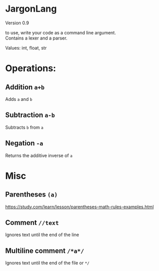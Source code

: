 # JargonLang
Version 0.9

to use, write your code as a command line argument.\
Contains a lexer and a parser.

Values: int, float, str
# Operations: 
## Addition `a+b`
Adds `a` and `b`
## Subtraction `a-b`
Subtracts `b` from `a`
## Negation `-a`
Returns the additive inverse of `a`
# Misc
## Parentheses `(a)`
https://study.com/learn/lesson/parentheses-math-rules-examples.html
## Comment `//text`
Ignores text until the end of the line
## Multiline comment `/*a*/`
Ignores text until the end of the file or `*/`